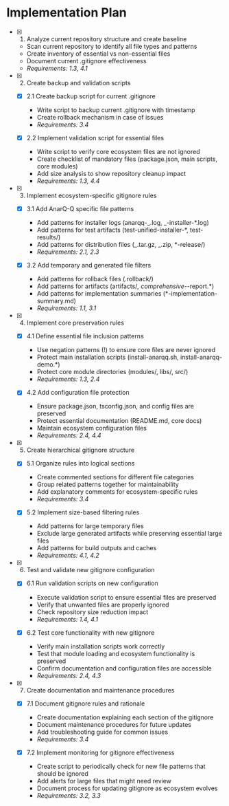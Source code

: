 # Implementation Plan

- [x] 1. Analyze current repository structure and create baseline

  - Scan current repository to identify all file types and patterns
  - Create inventory of essential vs non-essential files
  - Document current .gitignore effectiveness
  - _Requirements: 1.3, 4.1_

- [x] 2. Create backup and validation scripts

  - [x] 2.1 Create backup script for current .gitignore

    - Write script to backup current .gitignore with timestamp
    - Create rollback mechanism in case of issues
    - _Requirements: 3.4_

  - [x] 2.2 Implement validation script for essential files
    - Write script to verify core ecosystem files are not ignored
    - Create checklist of mandatory files (package.json, main scripts, core modules)
    - Add size analysis to show repository cleanup impact
    - _Requirements: 1.3, 4.4_

- [x] 3. Implement ecosystem-specific gitignore rules

  - [x] 3.1 Add AnarQ-Q specific file patterns

    - Add patterns for installer logs (anarqq-_.log, _-installer-\*.log)
    - Add patterns for test artifacts (test-unified-installer-\*, test-results/)
    - Add patterns for distribution files (_.tar.gz, _.zip, \*-release/)
    - _Requirements: 2.1, 2.3_

  - [x] 3.2 Add temporary and generated file filters
    - Add patterns for rollback files (.rollback/)
    - Add patterns for artifacts (artifacts/_, comprehensive-_-report.\*)
    - Add patterns for implementation summaries (\*-implementation-summary.md)
    - _Requirements: 1.1, 3.1_

- [x] 4. Implement core preservation rules

  - [x] 4.1 Define essential file inclusion patterns

    - Use negation patterns (!) to ensure core files are never ignored
    - Protect main installation scripts (install-anarqq.sh, install-anarqq-demo.\*)
    - Protect core module directories (modules/, libs/, src/)
    - _Requirements: 1.3, 2.4_

  - [x] 4.2 Add configuration file protection
    - Ensure package.json, tsconfig.json, and config files are preserved
    - Protect essential documentation (README.md, core docs)
    - Maintain ecosystem configuration files
    - _Requirements: 2.4, 4.4_

- [x] 5. Create hierarchical gitignore structure

  - [x] 5.1 Organize rules into logical sections

    - Create commented sections for different file categories
    - Group related patterns together for maintainability
    - Add explanatory comments for ecosystem-specific rules
    - _Requirements: 3.4_

  - [x] 5.2 Implement size-based filtering rules
    - Add patterns for large temporary files
    - Exclude large generated artifacts while preserving essential large files
    - Add patterns for build outputs and caches
    - _Requirements: 4.1, 4.2_

- [x] 6. Test and validate new gitignore configuration

  - [x] 6.1 Run validation scripts on new configuration

    - Execute validation script to ensure essential files are preserved
    - Verify that unwanted files are properly ignored
    - Check repository size reduction impact
    - _Requirements: 1.4, 4.1_

  - [x] 6.2 Test core functionality with new gitignore
    - Verify main installation scripts work correctly
    - Test that module loading and ecosystem functionality is preserved
    - Confirm documentation and configuration files are accessible
    - _Requirements: 2.4, 4.3_

- [x] 7. Create documentation and maintenance procedures

  - [x] 7.1 Document gitignore rules and rationale

    - Create documentation explaining each section of the gitignore
    - Document maintenance procedures for future updates
    - Add troubleshooting guide for common issues
    - _Requirements: 3.4_

  - [x] 7.2 Implement monitoring for gitignore effectiveness
    - Create script to periodically check for new file patterns that should be ignored
    - Add alerts for large files that might need review
    - Document process for updating gitignore as ecosystem evolves
    - _Requirements: 3.2, 3.3_
